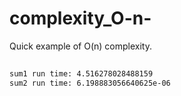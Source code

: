 # complexity_O-n-
Quick example of O(n) complexity.


##
```sh
sum1 run time: 4.516278028488159
sum2 run time: 6.198883056640625e-06
```
